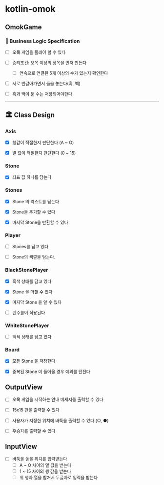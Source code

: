 # kotlin-omok

## OmokGame

### 📝 Business Logic Specification
- [ ] 오목 게임을 플레이 할 수 있다
- [ ] 승리조건: 오목 이상의 장목을 먼저 만든다
  - [ ] 연속으로 연결된 5개 이상의 수가 있는지 확인한다
- [ ] 서로 번갈아가면서 돌을 놓는다(흑, 백)
- [ ] 흑과 백이 둔 수는 저장되어야한다



---
## 🏛 Class Design

### Axis
- [x] 행값이 적절한지 판단한다 (A ~ O)
- [x] 열 값이 적절한지 판단한다 (0 ~ 15)


### Stone
- [x] 좌표 값 하나를 담는다


### Stones
- [x] Stone 의 리스트를 담는다
- [x] Stone을 추가할 수 있다
- [x] 마지막 Stone을 반환할 수 있다


### Player
- [ ] Stones를 담고 있다
- [ ] Stone의 색깔을 담는다.


### BlackStonePlayer
- [x] 흑색 상태를 담고 있다
- [x] Stone 을 더할 수 있다
- [x] 마지막 Stone 을 알 수 있다
- [ ] 렌주룰이 적용된다


### WhiteStonePlayer
- [ ] 백색 상태를 담고 있다


### Board
- [x] 모든 Stone 을 저장한다
- [x] 중복된 Stone 이 들어올 경우 예외를 던진다


## OutputView
- [ ] 오목 게임을 시작하는 안내 메세지를 출력할 수 있다
- [ ] 15x15 판을 출력할 수 있다
- [ ] 사용자가 지정한 위치에 바둑을 출력할 수 있다 (○, ●)
- [ ] 우승자를 출력할 수 있다


## InputView
- [ ] 바둑을 놓을 위치를 입력받는다
  - [ ] A ~ O 사이의 열 값을 받는다
  - [ ] 1 ~ 15 사이의 행 값을 받는다
  - [ ] 위 행과 열을 합쳐서 두글자로 입력을 받는다